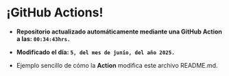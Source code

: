# ¡GitHub Actions!
* **Repositorio actualizado automáticamente mediante una GitHub Action a las: `00:34:43hrs.`**
* **Modificado el día: `5, del mes de junio, del año 2025.`**

* Ejemplo sencillo de cómo la **Action** modifica este archivo README.md.
